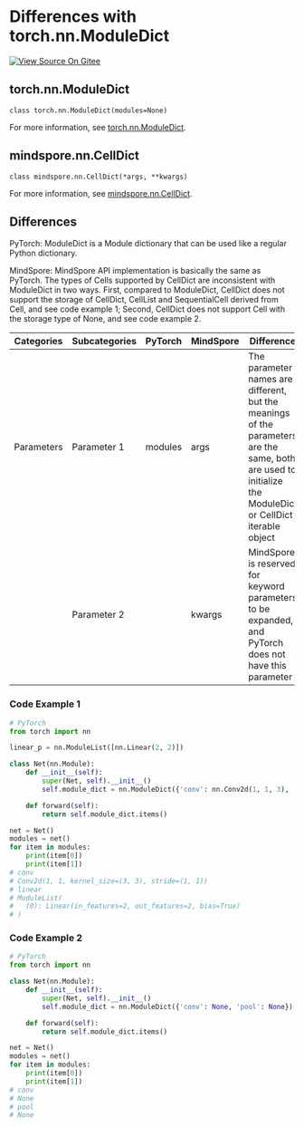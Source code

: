 # Differences with torch.nn.ModuleDict

[![View Source On Gitee](https://mindspore-website.obs.cn-north-4.myhuaweicloud.com/website-images/r2.3/resource/_static/logo_source_en.svg)](https://gitee.com/mindspore/docs/blob/r2.3/docs/mindspore/source_en/note/api_mapping/pytorch_diff/CellDict.md)

## torch.nn.ModuleDict

```text
class torch.nn.ModuleDict(modules=None)
```

For more information, see [torch.nn.ModuleDict](https://pytorch.org/docs/1.8.1/generated/torch.nn.ModuleDict.html).

## mindspore.nn.CellDict

```text
class mindspore.nn.CellDict(*args, **kwargs)
```

For more information, see [mindspore.nn.CellDict](https://www.mindspore.cn/docs/en/r2.3/api_python/nn/mindspore.nn.CellDict.html).

## Differences

PyTorch: ModuleDict is a Module dictionary that can be used like a regular Python dictionary.

MindSpore: MindSpore API implementation is basically the same as PyTorch. The types of Cells supported by CellDict are inconsistent with ModuleDict in two ways. First, compared to ModuleDict, CellDict does not support the storage of CellDict, CellList and SequentialCell derived from Cell, and see code example 1; Second, CellDict does not support Cell with the storage type of None, and see code example 2.

| Categories | Subcategories |PyTorch | MindSpore | Difference |
| --- | ---   | ---   | ---        |---  |
| Parameters | Parameter 1  | modules | args  | The parameter names are different, but the meanings of the parameters are the same, both are used to initialize the ModuleDict or CellDict iterable object |
|      | Parameter 2  |         | kwargs | MindSpore is reserved for keyword parameters to be expanded, and PyTorch does not have this parameter |

### Code Example 1

```python
# PyTorch
from torch import nn

linear_p = nn.ModuleList([nn.Linear(2, 2)])

class Net(nn.Module):
    def __init__(self):
        super(Net, self).__init__()
        self.module_dict = nn.ModuleDict({'conv': nn.Conv2d(1, 1, 3), 'linear': linear_p})

    def forward(self):
        return self.module_dict.items()

net = Net()
modules = net()
for item in modules:
    print(item[0])
    print(item[1])
# conv
# Conv2d(1, 1, kernel_size=(3, 3), stride=(1, 1))
# linear
# ModuleList(
#   (0): Linear(in_features=2, out_features=2, bias=True)
# )
```

### Code Example 2

```python
# PyTorch
from torch import nn

class Net(nn.Module):
    def __init__(self):
        super(Net, self).__init__()
        self.module_dict = nn.ModuleDict({'conv': None, 'pool': None})

    def forward(self):
        return self.module_dict.items()

net = Net()
modules = net()
for item in modules:
    print(item[0])
    print(item[1])
# conv
# None
# pool
# None
```
